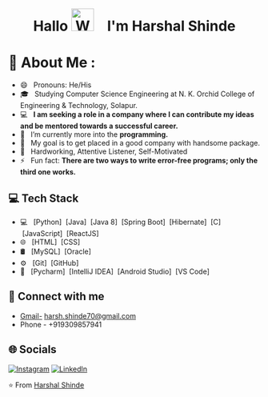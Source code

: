 <h1 align="center"> Hallo  <img src="https://media.tenor.com/QG65z_UQSCgAAAAj/jorrparivar-digital-pratik.gif" 
         alt="Waving hand animated gif"
         height="45"
         width="45" /> &nbsp;&nbsp; I'm Harshal Shinde</h1>
         
# 💫 About Me :
- 😄 &nbsp; Pronouns: He/His
- 🎓 &nbsp; Studying Computer Science Engineering at N. K. Orchid College of Engineering & Technology, Solapur.
- 💻 &nbsp; **I am seeking a role in a company where I can contribute my ideas and be mentored towards a successful career.**
- 🔭 &nbsp; I’m currently more into the **programming.**
- 🎯 &nbsp; My goal is to get placed in a good company with handsome package.
- 🌱 &nbsp; Hardworking, Attentive Listener, Self-Motivated
- ⚡ &nbsp; Fun fact: **There are two ways to write error-free programs; only the third one works.**

## 💻 Tech Stack
- 💻 &nbsp;
  [Python]
  &nbsp;[Java]
  &nbsp;[Java 8]
  &nbsp;[Spring Boot]
  &nbsp;[Hibernate]
  &nbsp;[C]
  &nbsp;[JavaScript]
  &nbsp;[ReactJS]
- 🌐 &nbsp;
  [HTML]
  &nbsp;[CSS]
- 🛢 &nbsp;
  [MySQL]
  &nbsp;[Oracle]
- ⚙️ &nbsp;
  [Git]
  &nbsp;[GitHub]
- 🔧 &nbsp;
  [Pycharm]
  &nbsp;[IntelliJ IDEA]
  &nbsp;[Android Studio]
  &nbsp;[VS Code]

## 🤝 Connect with me 
- [Gmail-](mailto:harsh.shinde70@gmail.com) harsh.shinde70@gmail.com
- Phone - +919309857941 <br/>

## 🌐 Socials
[![Instagram](https://img.shields.io/badge/Instagram-E4405F?style=for-the-badge&logo=instagram&logoColor=white)](https://www.instagram.com/harshshinde_70/) 
[![LinkedIn](https://img.shields.io/badge/LinkedIn-0077B5?style=for-the-badge&logo=linkedin&logoColor=white)](https://www.linkedin.com/in/harshal-shinde-7374a1227/)

⭐️ From [Harshal Shinde](https://github.com/HarshalShinde03)
